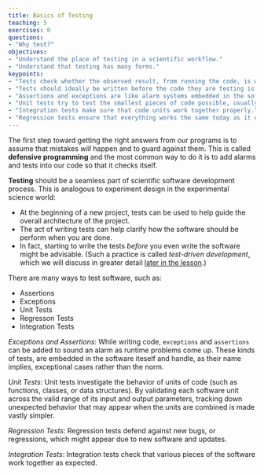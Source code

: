 ```yaml
---
title: Basics of Testing
teaching: 5
exercises: 0
questions:
- "Why test?"
objectives:
- "Understand the place of testing in a scientific workflow."
- "Understand that testing has many forms."
keypoints:
- "Tests check whether the observed result, from running the code, is what was expected ahead of time."
- "Tests should ideally be written before the code they are testing is written, however some tests must be written after the code is written."
- "Assertions and exceptions are like alarm systems embedded in the software, guarding against exceptional bahavior."
- "Unit tests try to test the smallest pieces of code possible, usually functions and methods."
- "Integration tests make sure that code units work together properly."
- "Regression tests ensure that everything works the same today as it did yesterday."
---
```


The first step toward getting the right answers from our programs is to assume
that mistakes *will* happen and to guard against them.  This is called
**defensive programming** and the most common way to do it is to add alarms and
tests into our code so that it checks itself.

**Testing** should be a seamless part of scientific software development process.
This is analogous to experiment design in the experimental science world:

- At the beginning of a new project, tests can be used to help guide the 
  overall architecture of the project.
- The act of writing tests can help clarify how the software should be perform when you are done. 
- In fact, starting to write the tests _before_ you even write the software 
  might be advisable. (Such a practice is called _test-driven development_, 
  which we will discuss in greater detail [later in the lesson](09-tdd.html).)

There are many ways to test software, such as:

- Assertions
- Exceptions
- Unit Tests
- Regresson Tests
- Integration Tests

*Exceptions and Assertions*: While writing code, `exceptions` and `assertions` 
can be added to sound an alarm as runtime problems come up. These kinds of 
tests, are embedded in the software iteself and handle, as their name implies, 
exceptional cases rather than the norm. 

*Unit Tests*: Unit tests investigate the behavior of units of code (such as
functions, classes, or data structures). By validating each software unit
across the valid range of its input and output parameters, tracking down
unexpected behavior that may appear when the units are combined is made vastly
simpler.

*Regression Tests*: Regression tests defend against new bugs, or regressions,
which might appear due to new software and updates. 

*Integration Tests*: Integration tests check that various pieces of the
software work together as expected. 
